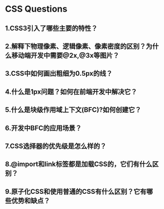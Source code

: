 # CSS Questions

## 1.CSS3引入了哪些主要的特性？

## 2.解释下物理像素、逻辑像素、像素密度的区别？为什么移动端开发中需要@2x,@3x等图片？

## 3.CSS中如何画出粗细为0.5px的线？

## 4.什么是1px问题？如何在前端开发中解决它？

## 5.什么是块级作用域上下文(BFC)?如何创建它？

## 6.开发中BFC的应用场景？

## 7.CSS选择器的优先级是怎么样的？

## 8.@import和link标签都是加载CSS的，它们有什么区别？

## 9.原子化CSS和使用普通的CSS有什么区别？它有哪些优势和缺点？